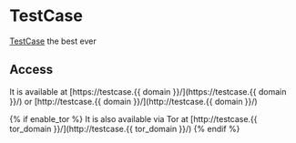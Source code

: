 # TestCase

[TestCase](https://www.testcase.com) the best ever

## Access

It is available at [https://testcase.{{ domain }}/](https://testcase.{{ domain }}/) or [http://testcase.{{ domain }}/](http://testcase.{{ domain }}/)

{% if enable_tor %}
It is also available via Tor at [http://testcase.{{ tor_domain }}/](http://testcase.{{ tor_domain }}/)
{% endif %}

